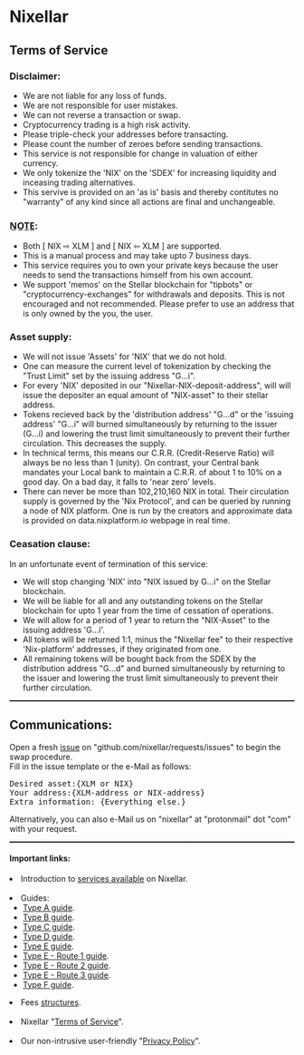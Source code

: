 # Nixellar
## Terms of Service

### Disclaimer:
 - We are not liable for any loss of funds.
 - We are not responsible for user mistakes.
 - We can not reverse a transaction or swap.
 - Cryptocurrency trading is a high risk activity.
 - Please triple-check your addresses before transacting.
 - Please count the number of zeroes before sending transactions.
 - This service is not responsible for change in valuation of either currency.
 - We only tokenize the 'NIX' on the 'SDEX' for increasing liquidity and inceasing trading alternatives.
 - This servive is provided on an 'as is' basis and thereby contitutes no "warranty" of any kind since all actions are final and unchangeable.

### N̲O̲T̲E̲:
 - Both [ NIX ⇨ XLM ] and [ NIX ⇦ XLM ] are supported.
 - This is a manual process and may take upto 7 business days.
 - This service requires you to own your private keys because the user needs to send the transactions himself from his own account.
 - We support 'memos' on the Stellar blockchain for "tipbots" or "cryptocurrency-exchanges" for withdrawals and deposits. This is not encouraged and not recommended. Please prefer to use an address that is only owned by the you, the user.

### Asset supply:
 - We will not issue 'Assets' for 'NIX' that we do not hold.
 - One can measure the current level of tokenization by checking the "Trust Limit" set by the issuing address "G...i".
 - For every 'NIX' deposited in our "Nixellar-NIX-deposit-address", will will issue the depositer an equal amount of "NIX-asset" to their stellar address.
 - Tokens recieved back by the 'distribution address' "G...d" or the 'issuing address' "G...i" will burned simultaneously by returning to the issuer (G...i) and lowering the trust limit simultaneously to prevent their further circulation. This decreases the supply.
 - In technical terms, this means our C.R.R. (Credit-Reserve Ratio) will always be no less than 1 (unity). On contrast, your Central bank mandates your Local bank to maintain a C.R.R. of about 1 to 10% on a good day. On a bad day, it falls to 'near zero' levels.
 - There can never be more than 102,210,160 NIX in total. Their circulation supply is governed by the 'Nix Protocol', and can be queried by running a node of NIX platform. One is run by the creators and approximate data is provided on data.nixplatform.io webpage in real time.

### Ceasation clause:
In an unfortunate event of termination of this service:
 - We will stop changing 'NIX' into "NIX issued by G...i" on the Stellar blockchain.
 - We will be liable for all and any outstanding tokens on the Stellar blockchain for upto 1 year from the time of cessation of operations.
 - We will allow for a period of 1 year to return the "NIX-Asset" to the issuing address 'G...i'.
 - All tokens will be returned 1:1, minus the "Nixellar fee" to their respective 'Nix-platform' addresses, if they originated from one.
 - All remaining tokens will be bought back from the SDEX by the distribution address "G...d" and burned simultaneously by returning to the issuer and lowering the trust limit simultaneously to prevent their further circulation.


<hr style="border-top: dashed 1px;" />


<h2>Communications:</h2>
Open a fresh <a href="https://github.com/nixellar/requests/issues">issue</a> on "github.com/nixellar/requests/issues" to begin the swap procedure.<br>
Fill in the issue template or the e-Mail as follows:<br>
<pre>
Desired asset:{XLM or NIX}
Your address:{XLM-address or NIX-address}
Extra information: {Everything else.}
</pre>
Alternatively, you can also e-Mail us on "nixellar" at "protonmail" dot "com" with your request.


<hr style="border-top: dashed 1px;" />


<h4>Important links:</h4>
<li>Introduction to <a href="index">services available</a> on Nixellar.</li><br>
<li>Guides:<ul>
<li><a href="../guides/TypeA">Type A guide</a>.</li>
<li><a href="../guides/TypeB">Type B guide</a>.</li>
<li><a href="../guides/TypeC">Type C guide</a>.</li>
<li><a href="../guides/TypeD">Type D guide</a>.</li>
<li><a href="../guides/TypeE">Type E guide</a>.</li>
<li><a href="../guides/TypeE_Route1">Type E - Route 1 guide</a>.</li>
<li><a href="../guides/TypeE_Route2">Type E - Route 2 guide</a>.</li>
<li><a href="../guides/TypeE_Route3">Type E - Route 3 guide</a>.</li>
<li><a href="../guides/TypeF">Type F guide</a>.</li></ul>
</li>
<li>Fees <a href="../fees/index">structures</a>.</li><br>
<li>Nixellar "<a href="tos">Terms of Service</a>".</li><br>
<li>Our non-intrusive user-friendly "<a href="privacy">Privacy Policy</a>".</li>
